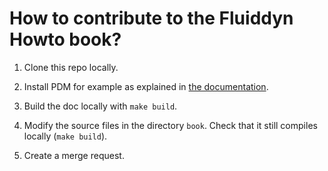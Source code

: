 # How to contribute to the Fluiddyn Howto book?

1. Clone this repo locally.

2. Install PDM for example as explained in
   [the documentation](https://fluiddyn.pages.heptapod.net/fluidhowto/setup-apps.html).

3. Build the doc locally with `make build`.

4. Modify the source files in the directory `book`. Check that it still compiles locally
   (`make build`).

5. Create a merge request.
